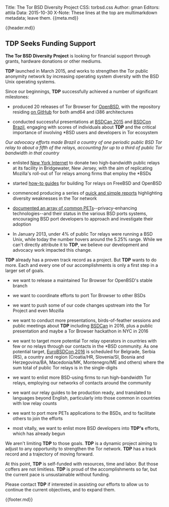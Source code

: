 Title: The Tor BSD Diversity Project
CSS: torbsd.css
Author: gman
Editors: attila
Data: 2015-10-30
X-Note: These lines at the top are multimarkdown metadata; leave them.
{{meta.md}}

{{header.md}}

## TDP Seeks Funding Support ##

__The Tor BSD Diversity Project__ is looking for financial support through grants, hardware donations or other mediums.

__TDP__ launched in March 2015, and works to strengthen the Tor public anonymity network by increasing operating system diversity with the BSD Unix operating systems.

Since our beginnings, __TDP__ successfully achieved a number of significant milestones:

* produced 20 releases of Tor Browser for [OpenBSD](http://www.openbsd.org), with the repository residing [on GitHub](https://github.com/torbsd/openbsd-ports/) for both amd64 and i386 architectures

* conducted successful presentations at [BSDCan 2015](https://www.bsdcan.org/2015/) and [BSDCon Brazil](http://2015.bsdcon.com.br), engaging with scores of individuals about __TDP__ and the critical importance of involving *BSD users and developers in Tor ecosystem

*Our advocacy efforts made Brazil a country of one periodic public BSD Tor relay to about a fifth of the relays, accounting for up to a third of public Tor bandwidth in that country*

* enlisted [New York Internet](https://www.nyi.net) to donate two high-bandwidth public relays at its facility in Bridgewater, New Jersey, with the aim of replicating Mozilla's roll-out of Tor relays among firms that employ the *BSDs

* started [how-to guides](relay-guides.html) for building Tor relays on FreeBSD and OpenBSD

* commenced producing a series of [quick and simple reports](dirty-stats.html) highlighting diversity weaknesses in the Tor network

* [documented an array of common PETs](porting-pets.html)--privacy-enhancing technologies--and their status in the various BSD ports systems, encouraging BSD port developers to approach and investigate their adoption

* In January 2013, under 4% of public Tor relays were running a BSD Unix, while today the number hovers around the 5.25% range. While we can't directly attribute it to __TDP__, we believe our development and advocacy work impacted this change.

__TDP__ already has a proven track record as a project. But __TDP__ wants to do more. Each and every one of our accomplishments is only a first step in a larger set of goals.

* we want to release a maintained Tor Browser for OpenBSD's stable branch

* we want to coordinate efforts to port Tor Browser to other BSDs

* we want to push some of our code changes upstream into the Tor Project and even Mozilla

* we want to conduct more presentations, birds-of-feather sessions and public meetings about __TDP__ including [BSDCan](https://www.bsdcan.org/) in 2016, plus a public presentation and maybe a Tor Browser hackathon in NYC in 2016

* we want to target more potential Tor relay operators in countries with few or no relays through our contacts in the *BSD community. As one potential target, [EuroBSDCon 2016](https://2016.eurobsdcon.org) is scheduled for Belgrade, Serbia (RS), a country and region (Croatia/HR, Slovenia/SI, Bosnia and Herzegovina/BA, Macedonia/MK, Montenegro/ME and others) where the sum total of public Tor relays is in the single-digits

* we want to enlist more BSD-using firms to run high-bandwidth Tor relays, employing our networks of contacts around the community

* we want our relay guides to be production ready, and translated to languages beyond English, particularly into those common in countries with low relay counts

* we want to port more PETs applications to the BSDs, and to facilitate others to join the efforts

* most vitally, we want to enlist more BSD developers into __TDP's__ efforts, which has already begun

We aren't limiting __TDP__ to those goals. __TDP__ is a dynamic project aiming to adjust to any opportunity to strengthen the Tor network. __TDP__ has a track record and a trajectory of moving forward. 

At this point, __TDP__ is self-funded with resources, time and labor. But those coffers are not limitless. __TDP__ is proud of the accomplishments so far, but the current pace is unsustainable without funding.

Please contact __TDP__ if interested in assisting our efforts to allow us to continue the current objectives, and to expand them. 

{{footer.md}}
